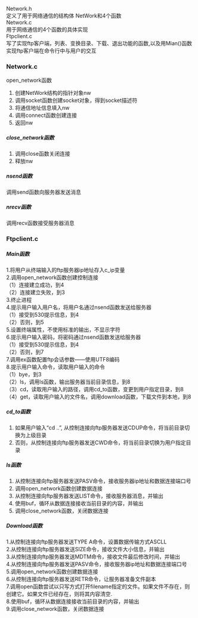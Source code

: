 Network.h  
定义了用于网络通信的结构体 NetWork和4个函数  
Network.c  
用于网络通信的4个函数的具体实现  
Ftpclient.c  
写了实现ftp客户端，列表、变换目录、下载、退出功能的函数,以及用Mian()函数实现ftp客户端在命令行中与用户的交互  

### Network.c
open_network函数  
1.	创建NetWork结构的指针对象nw  
2.	调用socket函数创建socket对象，得到socket描述符  
3.	将通信地址信息填入nw  
4.	调用connect函数创建连接  
5.	返回nw  
##### close_network函数
1.	调用close函数关闭连接  
2.	释放nw  
##### nsend函数
调用send函数向服务器发送消息  
##### nrecv函数
调用recv函数接受服务器消息  

### Ftpclient.c
##### Main函数
1.将用户从终端输入的ftp服务器ip地址存入c_ip变量  
2.调用open_network函数创建控制连接  
（1）连接建立成功，到4  
（2）连接建立失败，到3  
3.终止进程  
4.提示用户输入用户名，将用户名通过nsend函数发送给服务器  
（1）接受到530提示信息，到4  
（2）否则，到5  
5.设置终端属性，不使用标准的输出，不显示字符  
6.提示用户输入密码，将密码通过nsend函数发送给服务器  
（1）接受到530提示信息，到4  
（2）否则，到7  
7.调用ex函数配置ftp会话参数——使用UTF8编码  
8.提示用户输入命令，读取用户输入的命令  
（1）bye，到3  
（2）ls，调用ls函数，输出服务器当前目录信息，到8  
（3）cd，读取用户输入的路径，调用cd_to函数，变更到用户指定目录，到8  
（4）get，读取用户输入的文件名，调用download函数，下载文件到本地，到8  

##### cd_to函数
1.	如果用户输入“cd ..”, 从控制连接向ftp服务器发送CDUP命令，将当前目录切换为上级目录  
2.	否则，从控制连接向ftp服务器发送CWD命令，将当前目录切换为用户指定目录  

##### ls函数
1.	从控制连接向ftp服务器发送PASV命令，接收服务器ip地址和数据连接端口号  
2.	调用open_network函数创建数据连接  
3.	从控制连接向ftp服务器发送LIST命令，接收服务器消息，并输出  
4.	使用buf，循环从数据连接接收当前目录的内容，并输出  
5.	调用close_network函数，关闭数据连接  

##### Download函数
1.从控制连接向ftp服务器发送TYPE A命令，设置数据传输方式ASCLL  
2.从控制连接向ftp服务器发送SIZE命令，接收文件大小信息，并输出  
3.从控制连接向ftp服务器发送MDTM命令，接收文件最后修改时间，并输出  
4.从控制连接向ftp服务器发送PASV命令，接收服务器ip地址和数据连接端口号  
5.调用open_network函数创建数据连接  
6.从控制连接向ftp服务器发送RETR命令，让服务器准备文件副本  
7.调用open函数尝试以只写方式打开filename指定的文件。如果文件不存在，则创建它。如果文件已经存在，则将其内容清空.  
8.使用buf，循环从数据连接接收当前目录的内容，并输出  
9.调用close_network函数，关闭数据连接  